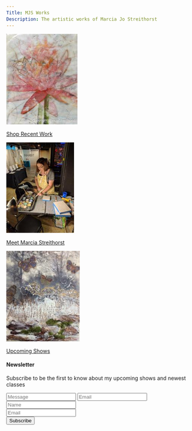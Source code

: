 ```yaml
---
Title: MJS Works
Description: The artistic works of Marcia Jo Streithorst
---
```


<div>

<div class="marketing-section-across">

  <div class="marketing-section">

  <div class="inline-pic small">

  <a href="/painting.html"> ![Early Morning](/assets/paintings/img_5578-thumbnail.jpg) </a>
  
  </div>

  <a href="/painting.html">Shop Recent Work</a>

  </div>

  <div class="marketing-section">

  <div class="inline-pic small">

  <a href="/about.html"> ![Early Morning](/assets/paintings/img_20170512_192958-thumbnail.jpg) </a>

  </div>

  <a href="/about.html">Meet Marcia Streithorst</a>

  </div>

  <div class="marketing-section">

  <div class="inline-pic small">

  <a href="/shows.html"> ![Early Morning](/assets/paintings/img_6513-thumbnail.jpg) </a>

  </div>

  <a href="/shows.html">Upcoming Shows</a>

  </div>

<div id="mlb2-1237766" class="ml-form-embedContainer ml-subscribe-form ml-subscribe-form-1237766">
  <div class="ml-form-align-center ">
    <div class="ml-form-embedWrapper embedForm">
      <div class="ml-form-embedBody ml-form-embedBodyDefault row-form">
        <div class="ml-form-embedContent">
          <h4>Newsletter</h4>
          <p>Subscribe to be the first to know about my upcoming shows and newest classes</p>
        </div>
        <form class="ml-block-form" action="https://app.mailerlite.com/webforms/submit/p1y2b2" data-code="p1y2b2" method="post" target="_blank">
          <div aria-label="Please leave the following field empty" class="ml_message_wrapper">
            <input type="text" name="ml_message" tabindex="-1" value="" placeholder="Message" autocomplete="off" title="message">
            <input type="text" name="ml_email" tabindex="-1" value="" placeholder="Email" autocomplete="off" title="email">
            <input type="text" name="ml_name" tabindex="-1" value="" placeholder="Name" autocomplete="off" title="name">
          </div>
          <div class="ml-form-formContent">
            <div class="ml-form-fieldRow ml-last-item">
              <div class="ml-field-group ml-field-email ml-validate-email ml-validate-required">
                <input type="email" class="form-control" aria-label="Email" data-inputmask="" name="fields[email]" value="" placeholder="Email">
              </div>
            </div>
          </div>
          <input type="hidden" name="ml-submit" value="1">
          <div class="ml-form-embedSubmit">
            <button type="submit" class="primary">Subscribe</button>
            <button disabled="disabled" style="display: none;" type="button" class="loading">
                  <div class="ml-form-embedSubmitLoad"><div></div><div></div><div></div><div></div></div>
                </button>
          </div>
        </form>
      </div>
      <div class="ml-form-successBody row-success" style="display: none">
        <div class="ml-form-successContent">
          <h4>Thank you!</h4>
          <p>Thanks for joining my newsletter.</p>
        </div>
      </div>
    </div>
  </div>
</div>
<script>
  function ml_webform_success_1237766() {
      var $ = ml_jQuery || jQuery;
      $('.ml-subscribe-form-1237766 .row-success').show();
      $('.ml-subscribe-form-1237766 .row-form').hide();
    }
</script>
<img src="https://track.mailerlite.com/webforms/o/1237766/p1y2b2?vaa4d608450783acdc64d5338ff94f6d5" width="1" height="1" style="max-width: 1px; max-height: 1px; visibility: hidden; padding: 0; margin: 0; display: block;" border="0">
<script src="https://static.mailerlite.com/js/w/webforms.min.js?vaa4d608450783acdc64d5338ff94f6d5" type="text/javascript"></script>

</div>

</div>